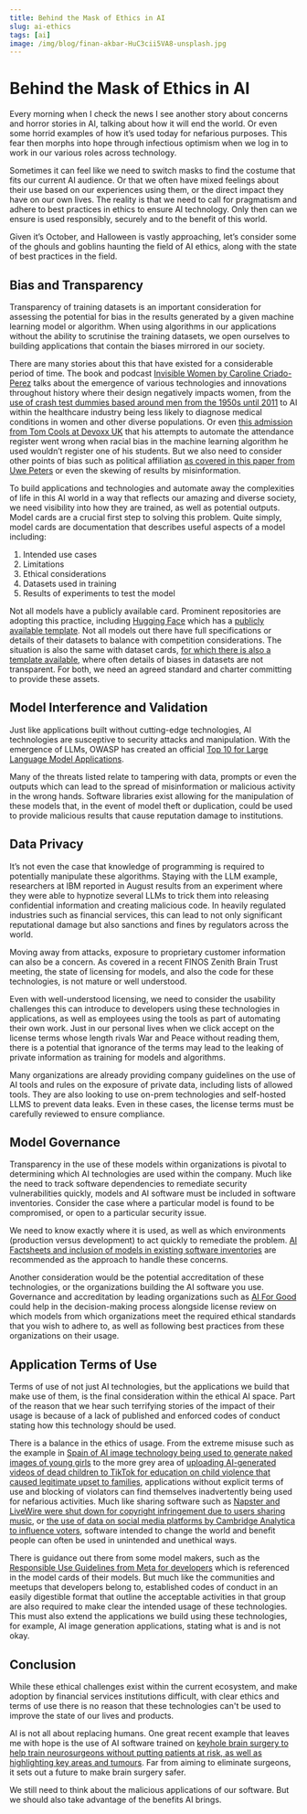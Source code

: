 ```yaml
---
title: Behind the Mask of Ethics in AI
slug: ai-ethics
tags: [ai]
image: /img/blog/finan-akbar-HuC3cii5VA8-unsplash.jpg
---
```


# Behind the Mask of Ethics in AI

Every morning when I check the news I see another story about concerns and horror stories in AI, talking about how it will end the world. Or even some horrid examples of how it’s used today for nefarious purposes. This fear then morphs into hope through infectious optimism when we log in to work in our various roles across technology.

Sometimes it can feel like we need to switch masks to find the costume that fits our current AI audience. Or that we often have mixed feelings about their use based on our experiences using them, or the direct impact they have on our own lives. The reality is that we need to call for pragmatism and adhere to best practices in ethics to ensure AI technology. Only then can we ensure is used responsibly, securely and to the benefit of this world. 

Given it’s October, and Halloween is vastly approaching, let’s consider some of the ghouls and goblins haunting the field of AI ethics, along with the state of best practices in the field.

## Bias and Transparency

Transparency of training datasets is an important consideration for assessing the potential for bias in the results generated by a given machine learning model or algorithm. When using algorithms in our applications without the ability to scrutinise the training datasets, we open ourselves to building applications that contain the biases mirrored in our society.

There are many stories about this that have existed for a considerable period of time. The book and podcast [Invisible Women by Caroline Criado-Perez](https://www.waterstones.com/book/invisible-women/caroline-criado-perez/9781784706289) talks about the emergence of various technologies and innovations throughout history where their design negatively impacts women, from the [use of crash test dummies based around men from the 1950s until 2011](https://www.theguardian.com/lifeandstyle/2019/feb/23/truth-world-built-for-men-car-crashes) to AI within the healthcare industry being less likely to diagnose medical conditions in women and other diverse populations. Or even [this admission from Tom Cools at Devoxx UK](https://youtu.be/nwhwNfO1WMQ?t=1507) that his attempts to automate the attendance register went wrong when racial bias in the machine learning algorithm he used wouldn’t register one of his students. But we also need to consider other points of bias such as political affiliation [as covered in this paper from Uwe Peters](https://www.ncbi.nlm.nih.gov/pmc/articles/PMC8967082/) or even the skewing of results by misinformation.

To build applications and technologies and automate away the complexities of life in this AI world in a way that reflects our amazing and diverse society, we need visibility into how they are trained, as well as potential outputs. Model cards are a crucial first step to solving this problem. Quite simply, model cards are documentation that describes useful aspects of a model including:

1. Intended use cases
2. Limitations
3. Ethical considerations
4. Datasets used in training
5. Results of experiments to test the model

Not all models have a publicly available card. Prominent repositories are adopting this practice, including [Hugging Face](https://huggingface.co/) which has a [publicly available template](https://github.com/huggingface/huggingface_hub/blob/main/src/huggingface_hub/templates/modelcard_template.md). Not all models out there have full specifications or details of their datasets to balance with competition considerations. The situation is also the same with dataset cards, [for which there is also a template available](https://github.com/huggingface/huggingface_hub/blob/main/src/huggingface_hub/templates/datasetcard_template.md), where often details of biases in datasets are not transparent. For both, we need an agreed standard and charter committing to provide these assets.

## Model Interference and Validation

Just like applications built without cutting-edge technologies, AI technologies are susceptive to security attacks and manipulation. With the emergence of LLMs, OWASP has created an official [Top 10 for Large Language Model Applications](https://owasp.org/www-project-top-10-for-large-language-model-applications/assets/PDF/OWASP-Top-10-for-LLMs-2023-v1_0_1.pdf).

Many of the threats listed relate to tampering with data, prompts or even the outputs which can lead to the spread of misinformation or malicious activity in the wrong hands.  Software libraries exist allowing for the manipulation of these models that, in the event of model theft or duplication, could be used to provide malicious results that cause reputation damage to institutions.

## Data Privacy

It’s not even the case that knowledge of programming is required to potentially manipulate these algorithms. Staying with the LLM example, researchers at IBM reported in August results from an experiment where they were able to hypnotize several LLMs to trick them into releasing confidential information and creating malicious code. In heavily regulated industries such as financial services, this can lead to not only significant reputational damage but also sanctions and fines by regulators across the world.  

Moving away from attacks, exposure to proprietary customer information can also be a concern. As covered in a recent FINOS Zenith Brain Trust meeting, the state of licensing for models, and also the code for these technologies, is not mature or well understood.

Even with well-understood licensing, we need to consider the usability challenges this can introduce to developers using these technologies in applications, as well as employees using the tools as part of automating their own work. Just in our personal lives when we click accept on the license terms whose length rivals War and Peace without reading them, there is a potential that ignorance of the terms may lead to the leaking of private information as training for models and algorithms. 

Many organizations are already providing company guidelines on the use of AI tools and rules on the exposure of private data, including lists of allowed tools. They are also looking to use on-prem technologies and self-hosted LLMS to prevent data leaks. Even in these cases, the license terms must be carefully reviewed to ensure compliance.

## Model Governance

Transparency in the use of these models within organizations is pivotal to determining which AI technologies are used within the company. Much like the need to track software dependencies to remediate security vulnerabilities quickly, models and AI software must be included in software inventories. Consider the case where a particular model is found to be compromised, or open to a particular security issue. 

We need to know exactly where it is used, as well as which environments (production versus development) to act quickly to remediate the problem. [AI Factsheets and inclusion of models in existing software inventories](https://www.ibm.com/docs/en/cloud-paks/cp-data/4.6.x?topic=governance-ai-factsheets) are recommended as the approach to handle these concerns.

Another consideration would be the potential accreditation of these technologies, or the organizations building the AI software you use. Governance and accreditation by leading organizations such as [AI For Good](https://ai4good.org/) could help in the decision-making process alongside license review on which models from which organizations meet the required ethical standards that you wish to adhere to, as well as following best practices from these organizations on their usage.

## Application Terms of Use

Terms of use of not just AI technologies, but the applications we build that make use of them, is the final consideration within the ethical AI space. Part of the reason that we hear such terrifying stories of the impact of their usage is because of a lack of published and enforced codes of conduct stating how this technology should be used.

There is a balance in the ethics of usage. From the extreme misuse such as the example in [Spain of AI image technology being used to generate naked images of young girls](https://www.bbc.co.uk/news/world-europe-66877718) to the more grey area of [uploading AI-generated videos of dead children to TikTok for education on child violence that caused legitimate upset to families](https://www.bbc.co.uk/programmes/w3ct5d93), applications without explicit terms of use and blocking of violators can find themselves inadvertently being used for nefarious activities. Much like sharing software such as [Napster and LiveWire were shut down for copyright infringement due to users sharing music](https://cloudcovermusic.com/choosing-music-guide/limewire-napster/), or [the use of data on social media platforms by Cambridge Analytica to influence voters](https://www.nytimes.com/2018/04/04/us/politics/cambridge-analytica-scandal-fallout.html), software intended to change the world and benefit people can often be used in unintended and unethical ways.

There is guidance out there from some model makers, such as the [Responsible Use Guidelines from Meta for developers](https://ai.meta.com/llama/responsible-use-guide/) which is referenced in the model cards of their models. But much like the communities and meetups that developers belong to, established codes of conduct in an easily digestible format that outline the acceptable activities in that group are also required to make clear the intended usage of these technologies. This must also extend the applications we build using these technologies, for example, AI image generation applications, stating what is and is not okay. 

## Conclusion

While these ethical challenges exist within the current ecosystem, and make adoption by financial services institutions difficult, with clear ethics and terms of use there is no reason that these technologies can't be used to improve the state of our lives and products. 

AI is not all about replacing humans. One great recent example that leaves me with hope is the use of AI software trained on [keyhole brain surgery to help train neurosurgeons without putting patients at risk, as well as highlighting key areas and tumours](https://www.bbc.co.uk/news/health-66921926). Far from aiming to eliminate surgeons, it sets out a future to make brain surgery safer. 

We still need to think about the malicious applications of our software. But we should also take advantage of the benefits AI brings.